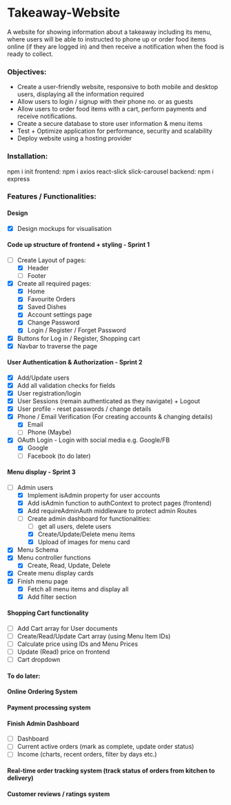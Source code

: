 # Takeaway-Website
A website for showing information about a takeaway including its menu, where users will be able to instructed to phone up or order food items online (if they are logged in) and then receive a notification when the food is ready to collect.

### Objectives:
- Create a user-friendly website, responsive to both mobile and desktop users, displaying all the information required
- Allow users to login / signup with their phone no. or as guests
- Allow users to order food items with a cart, perform payments and receive notifications.
- Create a secure database to store user information & menu items
- Test + Optimize application for performance, security and scalability
- Deploy website using a hosting provider

### Installation:
npm i init
frontend: npm i axios react-slick slick-carousel 
backend: npm i express 

### Features / Functionalities:
#### Design 
- [X] Design mockups for visualisation

#### Code up structure of frontend + styling - Sprint 1
- [ ] Create Layout of pages:
    - [X] Header
    - [ ] Footer
- [X] Create all required pages:
    - [X] Home 
    - [X] Favourite Orders 
    - [X] Saved Dishes
    - [X] Account settings page
    - [X] Change Password
    - [X] Login / Register / Forget Password
- [X] Buttons for Log in / Register, Shopping cart
- [X] Navbar to traverse the page

#### User Authentication & Authorization - Sprint 2
- [X] Add/Update users
- [X] Add all validation checks for fields
- [X] User registration/login
- [X] User Sessions (remain authenticated as they navigate) + Logout
- [X] User profile - reset passwords / change details
- [X] Phone / Email Verification (For creating accounts & changing details)
    - [X] Email
    - [ ] Phone (Maybe)
- [X] OAuth Login - Login with social media e.g. Google/FB
    - [X] Google
    - [ ] Facebook (to do later)

#### Menu display - Sprint 3
- [ ] Admin users
    - [X] Implement isAdmin property for user accounts
    - [X] Add isAdmin function to authContext to protect pages (frontend)
    - [X] Add requireAdminAuth middleware to protect admin Routes 
    - [ ] Create admin dashboard for functionalities:
        - [ ] get all users, delete users
        - [X] Create/Update/Delete menu items
        - [X] Upload of images for menu card
- [X] Menu Schema
- [X] Menu controller functions
    - [X] Create, Read, Update, Delete
- [X] Create menu display cards
- [X] Finish menu page
    - [X] Fetch all menu items and display all
    - [X] Add filter section 

#### Shopping Cart functionality
- [ ] Add Cart array for User documents
- [ ] Create/Read/Update Cart array (using Menu Item IDs)
- [ ] Calculate price using IDs and Menu Prices
- [ ] Update (Read) price on frontend
- [ ] Cart dropdown

#### To do later:
#### Online Ordering System
#### Payment processing system

#### Finish Admin Dashboard
- [ ] Dashboard
- [ ] Current active orders (mark as complete, update order status)
- [ ] Income (charts, recent orders, filter by days etc.)

#### Real-time order tracking system (track status of orders from kitchen to delivery)


#### Customer reviews / ratings system